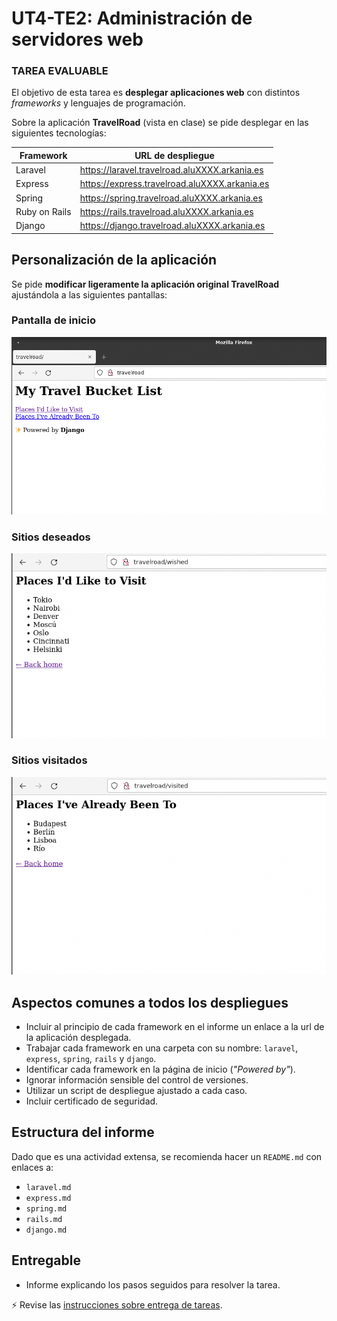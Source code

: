# UT4-TE2: Administración de servidores web

### TAREA EVALUABLE

El objetivo de esta tarea es **desplegar aplicaciones web** con distintos _frameworks_ y lenguajes de programación.

Sobre la aplicación **TravelRoad** (vista en clase) se pide desplegar en las siguientes tecnologías:

| Framework     | URL de despliegue                             |
| ------------- | --------------------------------------------- |
| Laravel       | https://laravel.travelroad.aluXXXX.arkania.es |
| Express       | https://express.travelroad.aluXXXX.arkania.es |
| Spring        | https://spring.travelroad.aluXXXX.arkania.es  |
| Ruby on Rails | https://rails.travelroad.aluXXXX.arkania.es   |
| Django        | https://django.travelroad.aluXXXX.arkania.es  |

## Personalización de la aplicación

Se pide **modificar ligeramente la aplicación original TravelRoad** ajustándola a las siguientes pantallas:

### Pantalla de inicio

![TravelRoad Index](./images/travelroad-index.png)

### Sitios deseados

![TravelRoad Wished](./images/travelroad-wished.png)

### Sitios visitados

![TravelRoad Visited](./images/travelroad-visited.png)

## Aspectos comunes a todos los despliegues

- Incluir al principio de cada framework en el informe un enlace a la url de la aplicación desplegada.
- Trabajar cada framework en una carpeta con su nombre: `laravel`, `express`, `spring`, `rails` y `django`.
- Identificar cada framework en la página de inicio (_"Powered by"_).
- Ignorar información sensible del control de versiones.
- Utilizar un script de despliegue ajustado a cada caso.
- Incluir certificado de seguridad.

## Estructura del informe

Dado que es una actividad extensa, se recomienda hacer un `README.md` con enlaces a:

- `laravel.md`
- `express.md`
- `spring.md`
- `rails.md`
- `django.md`

## Entregable

- Informe explicando los pasos seguidos para resolver la tarea.

⚡ Revise las [instrucciones sobre entrega de tareas](../../ut0/assignment-deliveries.md).
